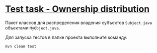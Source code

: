 [Test task - Ownership distribution](https://github.com/boomzin/bw)
===============================
Пакет классов для распределения владения субъектов `Subject.java` объектами `MyObject.java`.

Для запуска тестов в папке проекта выполните команду:
```console
mvn clean test
```



